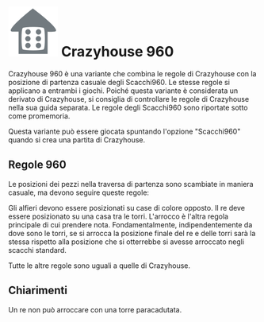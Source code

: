 # ![Crazyhouse960](https://github.com/gbtami/pychess-variants/blob/master/static/icons/Crazyhouse960.svg) Crazyhouse 960

Crazyhouse 960 è una variante che combina le regole di Crazyhouse con la posizione di partenza casuale degli Scacchi960. Le stesse regole si applicano a entrambi i giochi. Poiché questa variante è considerata un derivato di Crazyhouse, si consiglia di controllare le regole di Crazyhouse nella sua guida separata. Le regole degli Scacchi960 sono riportate sotto come promemoria.

Questa variante può essere giocata spuntando l'opzione "Scacchi960" quando si crea una partita di Crazyhouse.

## Regole 960

Le posizioni dei pezzi nella traversa di partenza sono scambiate in maniera casuale, ma devono seguire queste regole:

Gli alfieri devono essere posizionati su case di colore opposto.
Il re deve essere posizionato su una casa tra le torri.
L'arrocco è l'altra regola principale di cui prendere nota. Fondamentalmente, indipendentemente da dove sono le torri, se si arrocca la posizione finale del re e delle torri sarà la stessa rispetto alla posizione che si otterrebbe si avesse arroccato negli scacchi standard.

Tutte le altre regole sono uguali a quelle di Crazyhouse.

## Chiarimenti

Un re non può arroccare con una torre paracadutata.
